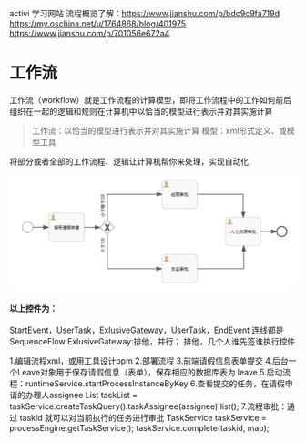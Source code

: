 
activi 学习网站
流程概览了解：https://www.jianshu.com/p/bdc9c9fa719d
https://my.oschina.net/u/1764868/blog/401975
https://www.jianshu.com/p/701056e672a4


# 工作流
工作流（workflow）就是工作流程的计算模型，即将工作流程中的工作如何前后组织在一起的逻辑和规则在计算机中以恰当的模型进行表示并对其实施计算

> 工作流：以恰当的模型进行表示并对其实施计算
  模型：xml形式定义、或模型工具

将部分或者全部的工作流程、逻辑让计算机帮你来处理，实现自动化

![](/assets/10135025-afeff18c785c7345.png)

#### 以上控件为：
StartEvent，UserTask，ExlusiveGateway，UserTask，EndEvent
连线都是SequenceFlow
ExlusiveGateway:排他，并行； 排他，几个人谁先签谁执行控件


1.编辑流程xml，或用工具设计bpm
2.部署流程
3.前端请假信息表单提交
4.后台一个Leave对象用于保存请假信息（表单），保存相应的数据库表为 leave
5.启动流程：runtimeService.startProcessInstanceByKey
6.查看提交的任务，在请假申请的办理人assignee
List<Task> taskList = taskService.createTaskQuery().taskAssignee(assignee).list();
7.流程审批：通过 taskId 就可以对当前执行的任务进行审批
TaskService taskService = processEngine.getTaskService();
taskService.complete(taskid, map);